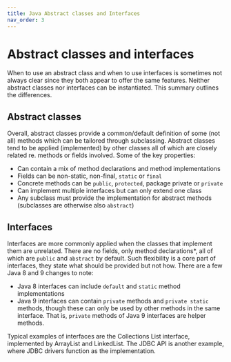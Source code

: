 ```yaml
---
title: Java Abstract classes and Interfaces
nav_order: 3
---
```


# Abstract classes and interfaces

When to use an abstract class and when to use interfaces is sometimes not always clear since they both appear to offer the same features. Neither abstract classes nor interfaces can be instantiated. This summary outlines the differences.

## Abstract classes

Overall, abstract classes provide a common/default definition of some (not all) methods which can be tailored through subclassing. Abstract classes tend to be applied (implemented) by other classes all of which are closely related re. methods or fields involved. Some of the key properties:

+ Can contain a mix of method declarations and method implementations
+ Fields can be non-static, non-final, ```static``` or ```final```
+ Concrete methods can be ```public```, ```protected```, package private or ```private```
+ Can implement multiple interfaces but can only extend one class
+ Any subclass must provide the implementation for abstract methods (subclasses are otherwise also ```abstract```)

## Interfaces

Interfaces are more commonly applied when the classes that implement them are unrelated. There are no fields, only method declarations*, all of which are ```public``` and ```abstract``` by default. Such flexibility is a core part of interfaces, they state what should be provided but not how. There are a few Java 8 and 9 changes to note:

+ Java 8 interfaces can include ```default``` and ```static``` method implementations
+ Java 9 interfaces can contain ```private``` methods and ```private static``` methods, though these can only be used by other methods in the same interface. That is, ```private``` methods of Java 9 interfaces are helper methods.

Typical examples of interfaces are the Collections List interface, implemented by ArrayList and LinkedList. The JDBC API is another example, where JDBC drivers function as the implementation.
